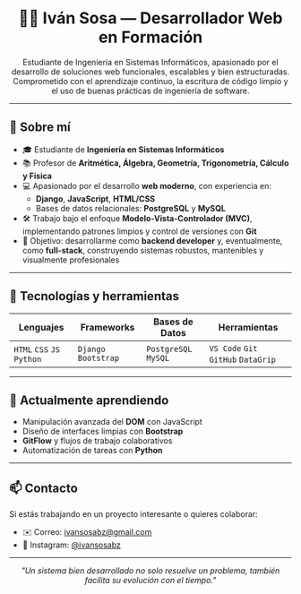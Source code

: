 <h1 align="center">👨‍💻 Iván Sosa — Desarrollador Web en Formación</h1>

<p align="center">
  Estudiante de Ingeniería en Sistemas Informáticos, apasionado por el desarrollo de soluciones web funcionales, escalables y bien estructuradas.<br>
  Comprometido con el aprendizaje continuo, la escritura de código limpio y el uso de buenas prácticas de ingeniería de software.
</p>

---

## 🚀 Sobre mí

- 🎓 Estudiante de **Ingeniería en Sistemas Informáticos**
- 📚 Profesor de **Aritmética, Álgebra, Geometría, Trigonometría, Cálculo y Física**
- 💻 Apasionado por el desarrollo **web moderno**, con experiencia en:
  - **Django**, **JavaScript**, **HTML/CSS**
  - Bases de datos relacionales: **PostgreSQL** y **MySQL**
- 🛠 Trabajo bajo el enfoque **Modelo-Vista-Controlador (MVC)**, implementando patrones limpios y control de versiones con **Git**
- 🎯 Objetivo: desarrollarme como **backend developer** y, eventualmente, como **full-stack**, construyendo sistemas robustos, mantenibles y visualmente profesionales

---

## 🧰 Tecnologías y herramientas

<div align="center">

| Lenguajes              | Frameworks             | Bases de Datos          | Herramientas             |
|------------------------|------------------------|--------------------------|---------------------------|
| `HTML` `CSS` `JS` `Python` | `Django` `Bootstrap`     | `PostgreSQL` `MySQL`     | `VS Code` `Git` `GitHub` `DataGrip` |

</div>

---

## 🌱 Actualmente aprendiendo

- Manipulación avanzada del **DOM** con JavaScript
- Diseño de interfaces limpias con **Bootstrap**
- **GitFlow** y flujos de trabajo colaborativos
- Automatización de tareas con **Python**

---

## 📫 Contacto

Si estás trabajando en un proyecto interesante o quieres colaborar:

- ✉️ Correo: [ivansosabz@gmail.com](mailto:ivansosabz@gmail.com)  
- 📌 Instagram: [@ivansosabz](https://www.instagram.com/ivansosabz/)

---

<p align="center">
  <em>"Un sistema bien desarrollado no solo resuelve un problema, también facilita su evolución con el tiempo."</em>
</p>
